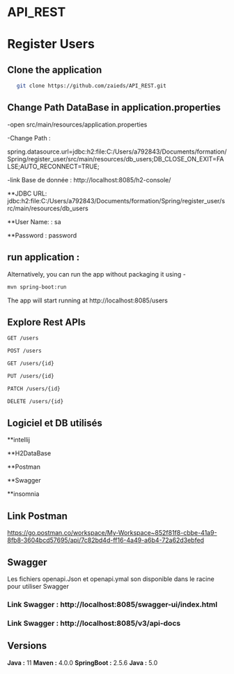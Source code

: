 # API_REST

# Register Users

## Clone the application

 ```bash
    git clone https://github.com/zaieds/API_REST.git
 ```
 
## Change Path DataBase in application.properties

  -open src/main/resources/application.properties
  
  -Change Path :
  
  spring.datasource.url=jdbc:h2:file:C:/Users/a792843/Documents/formation/Spring/register_user/src/main/resources/db_users;DB_CLOSE_ON_EXIT=FALSE;AUTO_RECONNECT=TRUE;

  -link Base de donnée : http://localhost:8085/h2-console/
  
   **JDBC URL: jdbc:h2:file:C:/Users/a792843/Documents/formation/Spring/register_user/src/main/resources/db_users
  
  **User Name: : sa
  
  **Password : password
   

##  run application :

Alternatively, you can run the app without packaging it using -

 ```bash
mvn spring-boot:run 
 ```
 The app will start running at http://localhost:8085/users
 
 ## Explore Rest APIs
 
  ```bash
 GET /users

POST /users

GET /users/{id}

PUT /users/{id}

PATCH /users/{id}

DELETE /users/{id}
 ```
 
## Logiciel et DB utilisés

**intellij

**H2DataBase

**Postman

**Swagger

**insomnia
  
  
## Link Postman 
  https://go.postman.co/workspace/My-Workspace~852f81f8-cbbe-41a9-8fb8-3604bcd57695/api/7c82bd4d-ff16-4a49-a6b4-72a62d3ebfed
  
## Swagger 
Les fichiers openapi.Json et openapi.ymal son disponible dans le racine pour utiliser Swagger

### Link Swagger : http://localhost:8085/swagger-ui/index.html
### Link Swagger : http://localhost:8085/v3/api-docs

## Versions

**Java :** 11
**Maven :** 4.0.0
**SpringBoot :** 2.5.6
**Java :** 5.0
